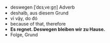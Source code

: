 - deswegen	[ˈdɛsˌveːɡn̩]	Adverb	
- deshalb, aus diesem Grund
- vì vậy, do đó
- because of that, therefore
- **Es regnet. Deswegen bleiben wir zu Hause.**
- Folge, Grund